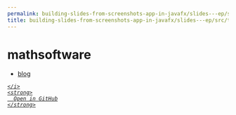 ```yaml
---
permalink: building-slides-from-screenshots-app-in-javafx/slides---ep/src/test/java/engineer/mathsoftware
title: building-slides-from-screenshots-app-in-javafx/slides---ep/src/test/java/engineer/mathsoftware
---
```


# mathsoftware
<ul>
  <li>
    <a href="blog">
      blog
    </a>
  </li>
</ul>
<div class="social open-gh-btn my-4">
  <a class="btn btn-github" href="https://github.com/tobiasbriones/blog/tree/main/swe/dev/java/javafx/drawing/productivity/building-slides-from-screenshots-app-in-javafx/slides---ep/src/test/java/engineer/mathsoftware" target="_blank">
    <i class="fab fa-github">
      
    </i>
    <strong>
      Open in GitHub
    </strong>
  </a>
</div>